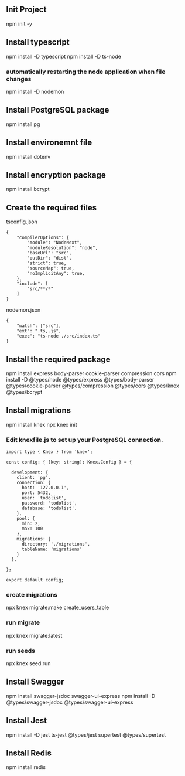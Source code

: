 ## Init Project
npm init -y

## Install typescript
npm install -D typescript
npm install -D ts-node

### automatically restarting the node application when file changes
npm install -D nodemon 

## Install PostgreSQL package
npm install pg

## Install environemnt file
npm install dotenv

## Install encryption package
npm install bcrypt

## Create the required files
tsconfig.json
```
{
    "compilerOptions": {
        "module": "NodeNext",
        "moduleResolution": "node",
        "baseUrl": "src",
        "outDir": "dist",
        "strict": true,
        "sourceMap": true,
        "noImplicitAny": true,
    },
    "include": [
        "src/**/*"
    ]
}
```

nodemon.json
```
{
    "watch": ["src"],
    "ext": ".ts,.js",
    "exec": "ts-node ./src/index.ts"
}
```

## Install the required package
npm install express body-parser cookie-parser compression cors
npm install -D @types/node @types/express @types/body-parser @types/cookie-parser @types/compression @types/cors @types/knex @types/bcrypt

## Install migrations
npm install knex
npx knex init

### Edit knexfile.js to set up your PostgreSQL connection.
```
import type { Knex } from 'knex';

const config: { [key: string]: Knex.Config } = {

  development: {
    client: 'pg',
    connection: {
      host: '127.0.0.1',
      port: 5432,
      user: 'todolist',
      password: 'todolist',
      database: 'todolist',
    },
    pool: {
      min: 2,
      max: 100
    },
    migrations: {
      directory: './migrations',
      tableName: 'migrations'
    }
  },

};

export default config;

```

### create migrations
npx knex migrate:make create_users_table

### run migrate
npx knex migrate:latest

### run seeds
npx knex seed:run

## Install Swagger
npm install swagger-jsdoc swagger-ui-express
npm install -D @types/swagger-jsdoc @types/swagger-ui-express

## Install Jest
npm install -D jest ts-jest @types/jest supertest @types/supertest

## Install Redis
npm install redis